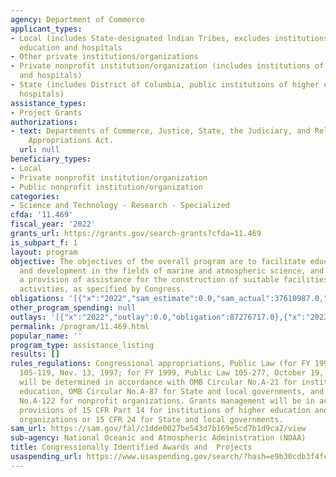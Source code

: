 ```yaml
---
agency: Department of Commerce
applicant_types:
- Local (includes State-designated lndian Tribes, excludes institutions of higher
  education and hospitals
- Other private institutions/organizations
- Private nonprofit institution/organization (includes institutions of higher education
  and hospitals)
- State (includes District of Columbia, public institutions of higher education and
  hospitals)
assistance_types:
- Project Grants
authorizations:
- text: Departments of Commerce, Justice, State, the Judiciary, and Related Agencies
    Appropriations Act.
  url: null
beneficiary_types:
- Local
- Private nonprofit institution/organization
- Public nonprofit institution/organization
categories:
- Science and Technology - Research - Specialized
cfda: '11.469'
fiscal_year: '2022'
grants_url: https://grants.gov/search-grants?cfda=11.469
is_subpart_f: 1
layout: program
objective: The objectives of the overall program are to facilitate education, research
  and development in the fields of marine and atmospheric science, and to provide
  a provision of assistance for the construction of suitable facilities for these
  activities, as specified by Congress.
obligations: '[{"x":"2022","sam_estimate":0.0,"sam_actual":37610987.0,"usa_spending_actual":87276717.0},{"x":"2023","sam_estimate":38736000.0,"sam_actual":0.0,"usa_spending_actual":115396836.21},{"x":"2024","sam_estimate":42600000.0,"sam_actual":0.0,"usa_spending_actual":11846000.0}]'
other_program_spending: null
outlays: '[{"x":"2022","outlay":0.0,"obligation":87276717.0},{"x":"2023","outlay":0.0,"obligation":115408781.0},{"x":"2024","outlay":0.0,"obligation":11846000.0}]'
permalink: /program/11.469.html
popular_name: ''
program_type: assistance_listing
results: []
rules_regulations: Congressional appropriations, Public Law (for FY 1998, Public Law
  105-119, Nov. 13, 1997; for FY 1999, Public Law 105-277, October 19, 1998).  Costs
  will be determined in accordance with OMB Circular No.A-21 for institutions of higher
  education, OMB Circular No.A-87 for State and local governments, and OMB Circular
  No.A-122 for nonprofit organizations. Grants management will be in accordance with
  provisions of 15 CFR Part 14 for institutions of higher education and other nonprofit
  organizations or 15 CFR 24 for State and local governments.
sam_url: https://sam.gov/fal/c1dde0027be543d7b169e5cd7b1d9ca2/view
sub-agency: National Oceanic and Atmospheric Administration (NOAA)
title: Congressionally Identified Awards and  Projects
usaspending_url: https://www.usaspending.gov/search/?hash=e9b30cdb3f4fc11cd7a572f6c4dce759
---
```

